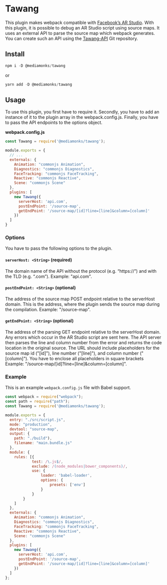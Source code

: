 # Tawang

This plugin makes webpack compatible with [Facebook’s AR Studio](https://developers.facebook.com/products/ar-studio). With this plugin, it is possible to debug an AR Studio script using source maps.
It uses an external API to parse the source map which webpack generates. You can create such an API using the [Tawang-API](#) Git repository.

## Install
```javascript
npm i -D @mediamonks/tawang
```
or
```javascript
yarn add -D @mediamonks/tawang
```
## Usage

To use this plugin, you first have to require it. Secondly, you have to add an instance of it to the plugin array in the webpack.config.js. Finally, you have to pass the API endpoints to the options object.

**webpack.config.js**
```javascript
const Tawang = require('@mediamonks/tawang');

module.exports = {
  // ...
  externals: {
    Animation: "commonjs Animation",
    Diagnostics: "commonjs Diagnostics",
    FaceTracking: "commonjs FaceTracking",
    Reactive: "commonjs Reactive",
    Scene: "commonjs Scene"
  },
  plugins: [
    new Tawang({
      serverHost: 'api.com',
      postEndPoint: '/source-map',
      getEndPoint: '/source-map/[id]?line=[line]&column=[column]'
    })
  ]
}
```

### Options

You have to pass the following options to the plugin.

#### `serverHost: <String>` (required)
The domain name of the API without the protocol (e.g. “https://”) and with the TLD (e.g. “.com”).
Example: "api.com".

#### `postEndPoint: <String>` (optional)
The address of the source map POST endpoint relative to the serverHost domain. This is the address, where the plugin sends the source map during the compilation.
Example: "/source-map".

#### `getEndPoint: <String>` (optional)
The address of the parsing GET endpoint relative to the serverHost domain. Any errors which occur in the AR Studio script are sent here. The API server then parses the line and column number from the error and returns the code location in the original source.
The URL should include placeholders for the source map id ("[id]"), line number ("[line]"), and column number ("[column]"). You have to enclose all placeholders in square brackets
Example: "/source-map/[id]?line=[line]&column=[column]".


### Example

This is an example `webpack.config.js` file with Babel support.

```javascript
const webpack = require("webpack");
const path = require("path");
const Tawang = require('@mediamonks/tawang');

module.exports = {
  entry: "./src/script.js",
  mode: "production",
  devtool: "source-map",
  output: {
    path: "./build"),
    filename: "main.bundle.js"
  },
  module: {
    rules: [{
            test: /\.js$/,
            exclude: /(node_modules|bower_components)/,
            use: {
                loader: 'babel-loader',
                options: {
                    presets: ['env']
                }
            }
        }
    ]
  },
  externals: {
    Animation: "commonjs Animation",
    Diagnostics: "commonjs Diagnostics",
    FaceTracking: "commonjs FaceTracking",
    Reactive: "commonjs Reactive",
    Scene: "commonjs Scene"
  },
  plugins: [
    new Tawang({
      serverHost: 'api.com',
      postEndPoint: '/source-map',
      getEndPoint: '/source-map/[id]?line=[line]&column=[column]'
    })
  ]
};
```
